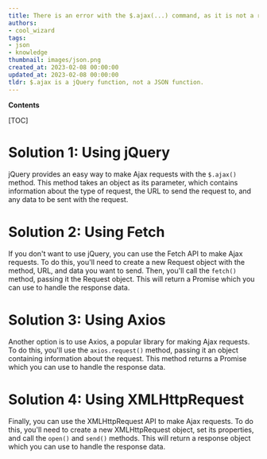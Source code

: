 ```yaml
---
title: There is an error with the $.ajax(...) command, as it is not a recognized function
authors:
- cool_wizard
tags:
- json
- knowledge
thumbnail: images/json.png
created_at: 2023-02-08 00:00:00
updated_at: 2023-02-08 00:00:00
tldr: $.ajax is a jQuery function, not a JSON function.
---
```


**Contents**

[TOC]

# Solution 1: Using jQuery

jQuery provides an easy way to make Ajax requests with the `$.ajax()` method. This method takes an object as its parameter, which contains information about the type of request, the URL to send the request to, and any data to be sent with the request.

# Solution 2: Using Fetch

If you don't want to use jQuery, you can use the Fetch API to make Ajax requests. To do this, you'll need to create a new Request object with the method, URL, and data you want to send. Then, you'll call the `fetch()` method, passing it the Request object. This will return a Promise which you can use to handle the response data.

# Solution 3: Using Axios

Another option is to use Axios, a popular library for making Ajax requests. To do this, you'll use the `axios.request()` method, passing it an object containing information about the request. This method returns a Promise which you can use to handle the response data.

# Solution 4: Using XMLHttpRequest

Finally, you can use the XMLHttpRequest API to make Ajax requests. To do this, you'll need to create a new XMLHttpRequest object, set its properties, and call the `open()` and `send()` methods. This will return a response object which you can use to handle the response data.
